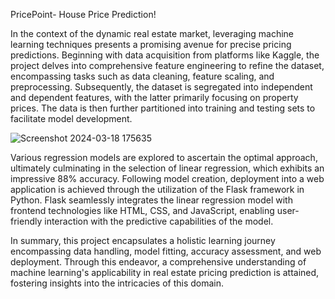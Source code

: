 PricePoint- House Price Prediction!

In the context of the dynamic real estate market, leveraging machine learning techniques presents a promising avenue for precise pricing predictions. Beginning with data acquisition from platforms like Kaggle, the project delves into comprehensive feature engineering to refine the dataset, encompassing tasks such as data cleaning, feature scaling, and preprocessing. Subsequently, the dataset is segregated into independent and dependent features, with the latter primarily focusing on property prices. The data is then further partitioned into training and testing sets to facilitate model development.

![Screenshot 2024-03-18 175635](https://github.com/themahekjain/House-Price-Prediction/assets/123534050/2bfdb5b0-ff57-4e25-a971-cba2b1c2a312)

Various regression models are explored to ascertain the optimal approach, ultimately culminating in the selection of linear regression, which exhibits an impressive 88% accuracy. Following model creation, deployment into a web application is achieved through the utilization of the Flask framework in Python. Flask seamlessly integrates the linear regression model with frontend technologies like HTML, CSS, and JavaScript, enabling user-friendly interaction with the predictive capabilities of the model.

In summary, this project encapsulates a holistic learning journey encompassing data handling, model fitting, accuracy assessment, and web deployment. Through this endeavor, a comprehensive understanding of machine learning's applicability in real estate pricing prediction is attained, fostering insights into the intricacies of this domain.
